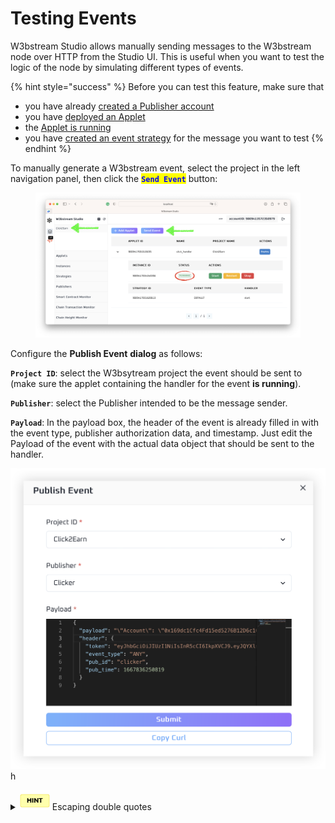 # Testing Events

W3bstream Studio allows manually sending messages to the W3bstream node over HTTP from the Studio UI. This is useful when you want to test the logic of the node by simulating different types of events.&#x20;

{% hint style="success" %}
Before you can test this feature, make sure that

* you have already [created a Publisher account](adding-publishers.md)
* you have [deployed an Applet](deploying-applets.md)
* the [Applet is running](managing-applets-execution.md)
* you have [created an event strategy](creating-strategies.md) for the message you want to test
{% endhint %}

To manually generate a W3bstream event, select the project in the left navigation panel, then click the <mark style="color:blue;">**`Send Event`**</mark> button:

<figure><img src="../../.gitbook/assets/image (1).png" alt=""><figcaption></figcaption></figure>

Configure the **Publish Event** **dialog** as follows:&#x20;

**`Project ID`**: select the W3bsytream project the event should be sent to (make sure the applet containing the handler for the event **is running**).

**`Publisher`**: select the Publisher intended to be the message sender.

**`Payload`**: In the payload box, the header of the event is already filled in with the event type, publisher authorization data, and timestamp. Just edit the Payload of the event with the actual data object that should be sent to the handler.

![](<../../.gitbook/assets/image (4) (1).png>)h

<details>

<summary><img src="../../.gitbook/assets/image (33).png" alt=""> Escaping double quotes</summary>

Please notice that if the payload must be a JSON object. If it's something more complex than just a string, you will have to manually escape double quotes. If your payload is for example:

`{ "temperature": 22.3, "status": "ON" }`

then your payload would look like:

`"payload": "{ \"temperature\": 22.3, \"status\": \"ON\" }"`

Check out this online tool to automatically escaping double quotes:&#x20;

[tools.knowledgewalls.com](https://tools.knowledgewalls.com/online-escape-single-or-double-quotes-from-string)



</details>

